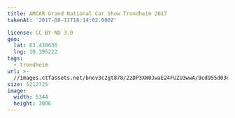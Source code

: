 ```yaml
---
title: AMCAR Grand National Car Show Trondheim 2017
takenAt: '2017-08-11T18:14:02.000Z'

license: CC BY-ND 3.0
geo:
  lat: 63.430636
  lng: 10.395222
tags:
  - trondheim
url: >-
  //images.ctfassets.net/bncv3c2gt878/2zDP3XW0JwaE24FUZU3wwA/9cd955d03628b95e4d64dd8123600194/amcar-grand-national-car-show-trondheim-2017_36370942401_o
size: 5212725
image:
  width: 5344
  height: 3006
---
```

